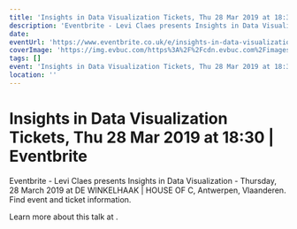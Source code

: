```yaml
---
title: 'Insights in Data Visualization Tickets, Thu 28 Mar 2019 at 18:30 | Eventbrite'
description: 'Eventbrite - Levi Claes presents Insights in Data Visualization - Thursday, 28 March 2019 at DE WINKELHAAK | HOUSE OF C, Antwerpen, Vlaanderen. Find event and ticket information.'
date: 
eventUrl: 'https://www.eventbrite.co.uk/e/insights-in-data-visualization-tickets-58093188290'
coverImage: 'https://img.evbuc.com/https%3A%2F%2Fcdn.evbuc.com%2Fimages%2F58335348%2F149188760893%2F1%2Foriginal.20190312-161519?w=1000&amp;auto=format%2Ccompress&amp;q=75&amp;sharp=10&amp;rect=0%2C104%2C680%2C340&amp;s=bc270ece27d544cf51579bcf19e23bb1'
tags: []
event: 'Insights in Data Visualization Tickets, Thu 28 Mar 2019 at 18:30 | Eventbrite'
location: ''
---
```


# Insights in Data Visualization Tickets, Thu 28 Mar 2019 at 18:30 | Eventbrite

Eventbrite - Levi Claes presents Insights in Data Visualization - Thursday, 28 March 2019 at DE WINKELHAAK | HOUSE OF C, Antwerpen, Vlaanderen. Find event and ticket information.

Learn more about this talk at [](https://www.eventbrite.co.uk/e/insights-in-data-visualization-tickets-58093188290).
